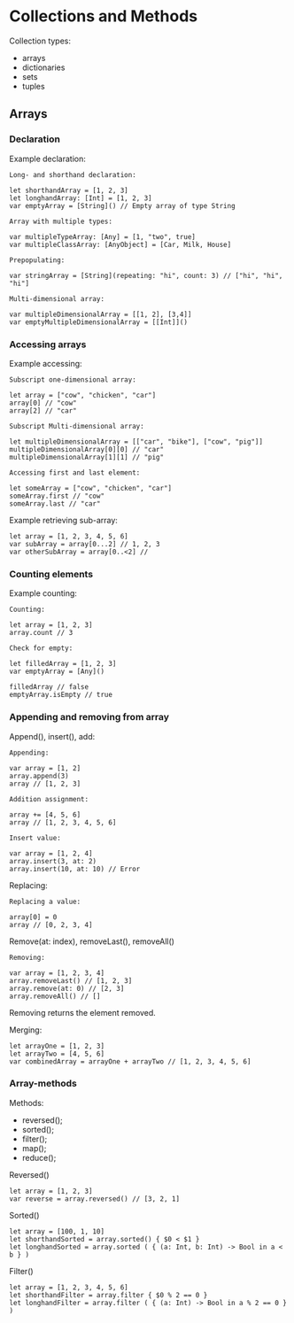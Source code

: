 # Collections and Methods

Collection types:

- arrays
- dictionaries
- sets
- tuples

## Arrays

### Declaration

Example declaration:

    Long- and shorthand declaration:

    let shorthandArray = [1, 2, 3]
    let longhandArray: [Int] = [1, 2, 3]
    var emptyArray = [String]() // Empty array of type String

    Array with multiple types:

    var multipleTypeArray: [Any] = [1, "two", true]
    var multipleClassArray: [AnyObject] = [Car, Milk, House]

    Prepopulating:

    var stringArray = [String](repeating: "hi", count: 3) // ["hi", "hi", "hi"]

    Multi-dimensional array:

    var multipleDimensionalArray = [[1, 2], [3,4]]
    var emptyMultipleDimensionalArray = [[Int]]()

### Accessing arrays

Example accessing:

    Subscript one-dimensional array:

    let array = ["cow", "chicken", "car"]
    array[0] // "cow"
    array[2] // "car"

    Subscript Multi-dimensional array:

    let multipleDimensionalArray = [["car", "bike"], ["cow", "pig"]]
    multipleDimensionalArray[0][0] // "car"
    multipleDimensionalArray[1][1] // "pig"

    Accessing first and last element:

    let someArray = ["cow", "chicken", "car"]
    someArray.first // "cow"
    someArray.last // "car"

Example retrieving sub-array:

    let array = [1, 2, 3, 4, 5, 6]
    var subArray = array[0...2] // 1, 2, 3
    var otherSubArray = array[0..<2] //


### Counting elements

Example counting:

    Counting:

    let array = [1, 2, 3]
    array.count // 3

    Check for empty:

    let filledArray = [1, 2, 3]
    var emptyArray = [Any]()

    filledArray // false
    emptyArray.isEmpty // true

### Appending and removing from array

Append(), insert(), add:

    Appending:

    var array = [1, 2]
    array.append(3)
    array // [1, 2, 3]

    Addition assignment:

    array += [4, 5, 6]
    array // [1, 2, 3, 4, 5, 6]

    Insert value:

    var array = [1, 2, 4]
    array.insert(3, at: 2)
    array.insert(10, at: 10) // Error

Replacing:

    Replacing a value:

    array[0] = 0
    array // [0, 2, 3, 4]

Remove(at: index), removeLast(), removeAll()

    Removing:

    var array = [1, 2, 3, 4]
    array.removeLast() // [1, 2, 3]
    array.remove(at: 0) // [2, 3]
    array.removeAll() // []

Removing returns the element removed.

Merging:

    let arrayOne = [1, 2, 3]
    let arrayTwo = [4, 5, 6]
    var combinedArray = arrayOne + arrayTwo // [1, 2, 3, 4, 5, 6]

### Array-methods

Methods:

- reversed();
- sorted();
- filter();
- map();
- reduce();

Reversed()

    let array = [1, 2, 3]
    var reverse = array.reversed() // [3, 2, 1]

Sorted()

    let array = [100, 1, 10]
    let shorthandSorted = array.sorted() { $0 < $1 }
    let longhandSorted = array.sorted ( { (a: Int, b: Int) -> Bool in a < b } )

Filter()

    let array = [1, 2, 3, 4, 5, 6]
    let shorthandFilter = array.filter { $0 % 2 == 0 }
    let longhandFilter = array.filter ( { (a: Int) -> Bool in a % 2 == 0 } )
